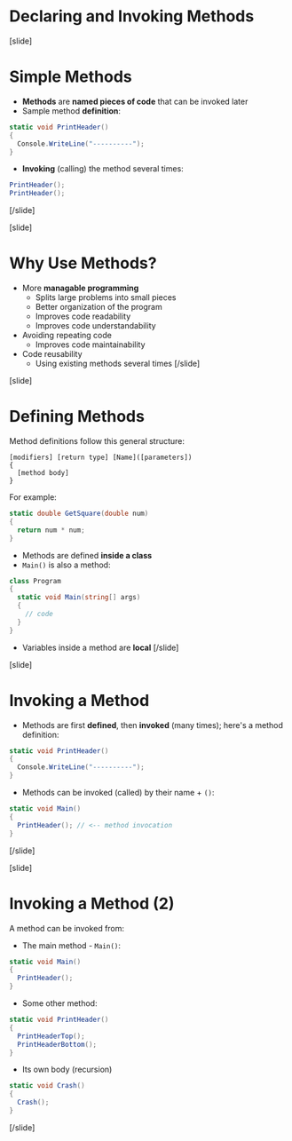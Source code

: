 # Declaring and Invoking Methods

[slide]
# Simple Methods

- **Methods** are **named pieces of code** that can be invoked later
- Sample method **definition**:

```csharp
static void PrintHeader()
{
  Console.WriteLine("----------");
}
```

- **Invoking** (calling) the method several times:

```csharp
PrintHeader();
PrintHeader();
```
[/slide]

[slide]
# Why Use Methods?

- More **managable programming**
    - Splits large problems into small pieces
    - Better organization of the program
    - Improves code readability
    - Improves code understandability
- Avoiding repeating code
    - Improves code maintainability
- Code reusability
    - Using existing methods several times
[/slide]

[slide]
# Defining Methods

Method definitions follow this general structure:

```
[modifiers] [return type] [Name]([parameters])
{
  [method body]
}
```

For example:

```csharp
static double GetSquare(double num)
{
  return num * num;
}
```

- Methods are defined **inside a class**
- `Main()` is also a method:

```csharp
class Program
{
  static void Main(string[] args)
  {
    // code
  }
}
```

- Variables inside a method are **local**
[/slide]

[slide]
# Invoking a Method

- Methods are first **defined**, then **invoked** (many times); here's a method definition:

```csharp
static void PrintHeader()
{
  Console.WriteLine("----------");
}
```

- Methods can be invoked (called) by their name + `()`:

```csharp
static void Main()
{
  PrintHeader(); // <-- method invocation
}
```
[/slide]

[slide]
# Invoking a Method (2)

A method can be invoked from:

- The main method - `Main()`:

```csharp
static void Main()
{
  PrintHeader();
}
```

- Some other method:

```csharp
static void PrintHeader()
{
  PrintHeaderTop();
  PrintHeaderBottom();
}
```

- Its own body (recursion)

```csharp
static void Crash()
{
  Crash();
}
```
[/slide]